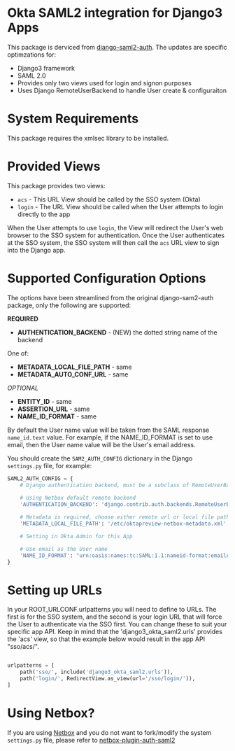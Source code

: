 # Okta SAML2 integration for Django3 Apps

This package is derviced from [django-saml2-auth](https://github.com/fangli/django-saml2-auth).
The updates are specific optimzations for:

   * Django3 framework
   * SAML 2.0
   * Provides only two views used for login and signon purposes
   * Uses Django RemoteUserBackend to handle User create & configuraiton
   
# System Requirements

This package requires the xmlsec library to be installed.
    
# Provided Views

This package provides two views:

   * `acs` - This URL View should be called by the SSO system (Okta)
   * `login` - The URL View should be called when the User attempts to login directly to the app
  
When the User attempts to use  `login`, the View will redirect the User's web
browser to the SSO system for authentication.  Once the User authenticates at
the SSO system, the SSO system will then call the `acs` URL view to sign into
the Django app.

# Supported Configuration Options

The options have been streamlined from the original django-sam2-auth package,
only the following are supported:

**REQUIRED**
   * **AUTHENTICATION_BACKEND** - (NEW) the dotted string name of the backend
   
   One of:   
   * **METADATA_LOCAL_FILE_PATH** - same
   * **METADATA_AUTO_CONF_URL** - same
   
*OPTIONAL*      
   * **ENTITY_ID** - same
   * **ASSERTION_URL** - same
   * **NAME_ID_FORMAT** - same

By default the User name value will be taken from the SAML response
`name_id.text` value.  For example, if the NAME_ID_FORMAT is set to use email,
then the User name value will be the User's email address.

You should create the `SAM2_AUTH_CONFIG` dictionary in the Django `settings.py` file,
for example:

````python
SAML2_AUTH_CONFIG = {
    # Django authentication backend, must be a subclass of RemoteUserBackend
    
    # Using Netbox default remote backend
    'AUTHENTICATION_BACKEND': 'django.contrib.auth.backends.RemoteUserBackend',

    # Metadata is required, choose either remote url or local file path
    'METADATA_LOCAL_FILE_PATH': '/etc/oktapreview-netbox-metadata.xml',

    # Setting in Okta Admin for this App

    # Use email as the User name
    'NAME_ID_FORMAT': "urn:oasis:names:tc:SAML:1.1:nameid-format:emailAddress",
}
````

# Setting up URLs

In your ROOT_URLCONF.urlpatterns you will need to define to URLs.  The first is
for the SSO system, and the second is your login URL that will force the User
to authenticate via the SSO first.  You can change these to suit your specific
app API.  Keep in mind that the 'django3_okta_saml2.urls' provides the 'acs'
view, so that the example below would result in the app API "sso/acs/".

```python

urlpatterns = [
    path('sso/', include('django3_okta_saml2.urls')),
    path('login/', RedirectView.as_view(url='/sso/login/')),
]
```

# Using Netbox?

If you are using [Netbox](https://netbox.readthedocs.io/en/stable/) and you do
not want to fork/modify the system `settings.py` file, please refer to
[netbox-plugin-auth-saml2](https://github.com/jeremyschulman/netbox-plugin-auth-saml2)

   